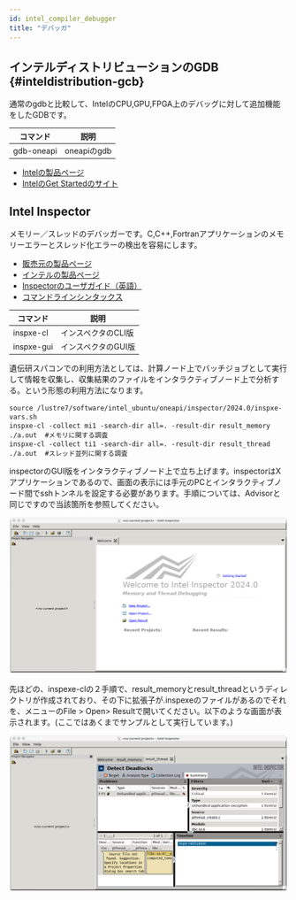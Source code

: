 ```yaml
---
id: intel_compiler_debugger
title: "デバッガ"
---
```


## インテルディストリビューションのGDB {#inteldistribution-gcb}
通常のgdbと比較して、IntelのCPU,GPU,FPGA上のデバッグに対して追加機能をしたGDBです。

|コマンド|説明|
|-------|----|
|gdb-oneapi|oneapiのgdb|

- [Intelの製品ページ](https://www.intel.com/content/www/us/en/developer/tools/oneapi/distribution-for-gdb.html#gs.77dyc6)
- [IntelのGet Startedのサイト](https://www.intel.com/content/www/us/en/docs/distribution-for-gdb/get-started-guide-linux/2024-0/overview.html)


## Intel Inspector
メモリー／スレッドのデバッガーです。C,C++,Fortranアプリケーションのメモリーエラーとスレッド化エラーの検出を容易にします。

- [販売元の製品ページ](https://www.xlsoft.com/jp/products/intel/inspector/index.html)
- [インテルの製品ページ](https://www.intel.com/content/www/us/en/developer/tools/oneapi/inspector.html#gs.5a4vgi)
- [Inspectorのユーザガイド（英語）](https://www.intel.com/content/www/us/en/docs/inspector/user-guide-linux/2023-2/overview.html)
- [コマンドラインシンタックス](https://www.intel.com/content/www/us/en/docs/inspector/user-guide-linux/2023-2/command-syntax.html)

|コマンド|説明|
|------|----|
|inspxe-cl|インスペクタのCLI版|
|inspxe-gui|インスペクタのGUI版|


遺伝研スパコンでの利用方法としては、計算ノード上でバッチジョブとして実行して情報を収集し、収集結果のファイルをインタラクティブノード上で分析する。という形態の利用方法になります。

```
source /lustre7/software/intel_ubuntu/oneapi/inspector/2024.0/inspxe-vars.sh
inspxe-cl -collect mi1 -search-dir all=. -result-dir result_memory ./a.out  #メモリに関する調査
inspxe-cl -collect ti1 -search-dir all=. -result-dir result_thread ./a.out  #スレッド並列に関する調査
```
inspectorのGUI版をインタラクティブノード上で立ち上げます。inspectorはXアプリケーションであるので、画面の表示には手元のPCとインタラクティブノード間でsshトンネルを設定する必要があります。手順については、Advisorと同じですので当該箇所を参照してください。

![figure](inspector1.png)

先ほどの、inspexe-clの２手順で、result_memoryとresult_threadというディレクトリが作成されており、その下に拡張子が.inspexeのファイルがあるのでそれを、メニューのFile > Open> Resultで開いてください。以下のような画面が表示されます。(ここではあくまでサンプルとして実行しています。)

![figure](inspexe-gui1.png)


